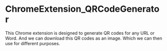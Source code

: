 # ChromeExtension_QRCodeGenerator
This Chrome extension is designed to generate QR codes for any URL or Word. And we can download this QR codes as an image. Which we can then use for different purposes.
